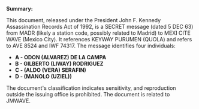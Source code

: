 **Summary:**

This document, released under the President John F. Kennedy Assassination Records Act of 1992, is a SECRET message (dated 5 DEC 63) from MADR (likely a station code, possibly related to Madrid) to MEXI CITE WAVE (Mexico City). It references KEYWAY PURUMEN (QUOLA) and refers to AVE 8524 and IWF 74317. The message identifies four individuals:

*   **A - ODON (ALVAREZ) DE LA CAMPA**
*   **B - GILBERTO (LIWAY) RODRIGUEZ**
*   **C - (ALDO (VERA) SERAFIN)**
*   **D - (MANOLO (UZIEL))**

The document's classification indicates sensitivity, and reproduction outside the issuing office is prohibited. The document is related to JMWAVE.
